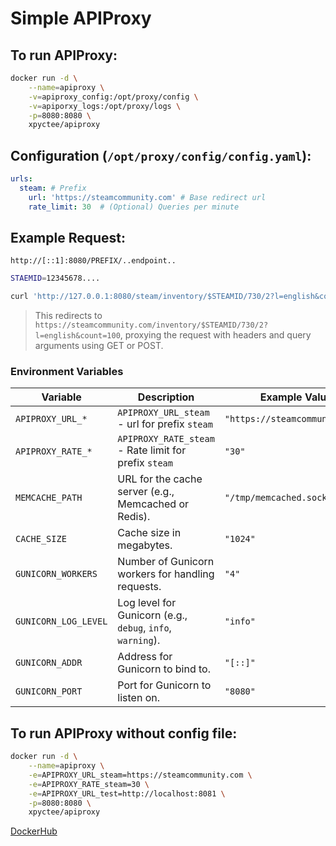# Simple APIProxy

## To run APIProxy:

```bash
docker run -d \
    --name=apiproxy \
    -v=apiproxy_config:/opt/proxy/config \
    -v=apiporxy_logs:/opt/proxy/logs \
    -p=8080:8080 \
    xpyctee/apiproxy
```

## Configuration (`/opt/proxy/config/config.yaml`):

```yaml
urls:
  steam: # Prefix
    url: 'https://steamcommunity.com' # Base redirect url
    rate_limit: 30  # (Optional) Queries per minute
```

## Example Request:
`http://[::1]:8080/PREFIX/..endpoint..`

```bash
STAEMID=12345678....

curl 'http://127.0.0.1:8080/steam/inventory/$STEAMID/730/2?l=english&count=100'
```

> This redirects to `https://steamcommunity.com/inventory/$STEAMID/730/2?l=english&count=100`, proxying the request with headers and query arguments using GET or POST.

### Environment Variables
| Variable                   | Description                                               | Example Value                  | Default                 |
|----------------------------|-----------------------------------------------------------|--------------------------------|-------------------------|
| `APIPROXY_URL_*`           | `APIPROXY_URL_steam` - url for prefix `steam`             | `"https://steamcommunity.com"` | `None`                  |
| `APIPROXY_RATE_*`          | `APIPROXY_RATE_steam` - Rate limit for prefix `steam`    | `"30"`                         | `"0"`                   |
| `MEMCACHE_PATH`            | URL for the cache server (e.g., Memcached or Redis).      | `"/tmp/memcached.sock"`        | `"/tmp/memcached.sock"` |
| `CACHE_SIZE`               | Cache size in megabytes.                                  | `"1024"`                       | `"1024"`                |
| `GUNICORN_WORKERS`         | Number of Gunicorn workers for handling requests.         | `"4"`                          | `"4"`                   |
| `GUNICORN_LOG_LEVEL`       | Log level for Gunicorn (e.g., `debug`, `info`, `warning`).| `"info"`                       | `"info"`                |
| `GUNICORN_ADDR`            | Address for Gunicorn to bind to.                          | `"[::]"`                       | `"[::]"`                |
| `GUNICORN_PORT`            | Port for Gunicorn to listen on.                           | `"8080"`                       | `"8080"`                |


## To run APIProxy without config file:

```bash
docker run -d \
    --name=apiproxy \
    -e=APIPROXY_URL_steam=https://steamcommunity.com \
    -e=APIPROXY_RATE_steam=30 \
    -e=APIPROXY_URL_test=http://localhost:8081 \
    -p=8080:8080 \
    xpyctee/apiproxy
```


[DockerHub](https://hub.docker.com/r/xpyctee/apiproxy)
